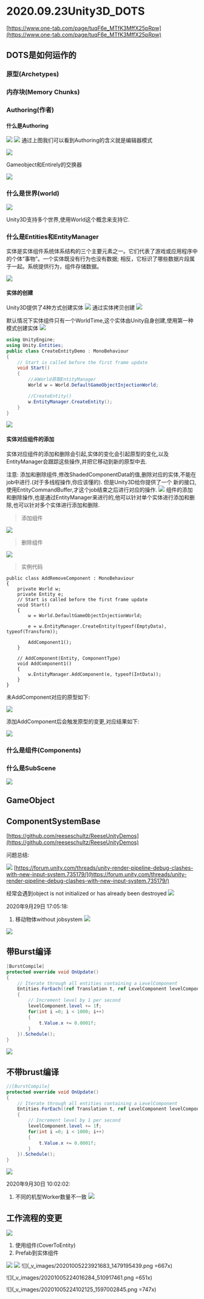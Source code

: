 # 2020.09.23Unity3D_DOTS

[https://www.one-tab.com/page/tuqF6e_MTfK3MffX25pRpw](https://www.one-tab.com/page/tuqF6e_MTfK3MffX25pRpw)

## DOTS是如何运作的

### 原型(Archetypes)

### 内存块(Memory Chunks)

###  Authoring(作者)
#### 什么是Authoring
![](_v_images/20201009112040294_16649.png)
![](_v_images/20201009112007111_6075.png)
通过上图我们可以看到Authoring的含义就是编辑器模式



![](_v_images/20200924151408774_20846.png)

Gameobject和Entirely的交换器



![](_v_images/20200925090653155_26030.png)
### 什么是世界(world)

![](_v_images/20201009112831182_16039.png)

Unity3D支持多个世界,使用World这个概念来支持它.

### 什么是Entities和EntityManager

实体是实体组件系统体系结构的三个主要元素之一。它们代表了游戏或应用程序中的个体“事物”。一个实体既没有行为也没有数据; 相反，它标识了哪些数据片段属于一起。系统提供行为，组件存储数据。

![](_v_images/20201009164323435_8073.png)

#### 实体的创建
Unity3D提供了4种方式创建实体
![](_v_images/20201009153143035_9509.png)
通过实体拷贝创建
![](_v_images/20201009190648039_14825.png)

默认情况下实体组件只有一个WorldTime,这个实体由Unity自身创建,使用第一种模式创建实体
![](_v_images/20201009163607034_26411.png)

```c#
using UnityEngine;
using Unity.Entities;
public class CreateEntityDemo : MonoBehaviour
{
    // Start is called before the first frame update
    void Start()
    {
        //从World获取EntityManager
        World w = World.DefaultGameObjectInjectionWorld;    

        //CreateEntity()       
        w.EntityManager.CreateEntity();
    }
}
```

![](_v_images/20201009163755538_27146.png)

#### 实体对应组件的添加

实体对应组件的添加和删除会引起,实体的变化会引起原型的变化,以及EntityManager会跟踪这些操作,并把它移动到新的原型中去.

注意: 添加和删除组件,修改ShadedComponentData的值,删除对应的实体,不能在job中进行.(对于多线程操作,你应该懂的). 但是Unity3D给你提供了一个
新的接口,使用EntityCommandBuffer,才这个job结束之后进行对应的操作.
![](_v_images/20201010095022874_3743.png)
组件的添加和删除操作,也是通过EntityManager来进行的,他可以针对单个实体进行添加和删除,也可以针对多个实体进行添加和删除.

> 添加组件

![](_v_images/20201010094518845_25366.png)

> 删除组件

![](_v_images/20201010094709993_10513.png)

> 实例代码

```
public class AddRemoveComponent : MonoBehaviour
{
    private World w;
    private Entity e;
    // Start is called before the first frame update
    void Start()
    {
        w = World.DefaultGameObjectInjectionWorld;

        e = w.EntityManager.CreateEntity(typeof(EmptyData), typeof(Transform));

        AddComponent1();
    }

    // AddComponent(Entity, ComponentType)
    void AddComponent1()
    {
        w.EntityManager.AddComponent(e, typeof(IntData));
    }
}
```

未AddComponent对应的原型如下:

![](_v_images/20201010105649168_6823.png)

添加AddComponent后会触发原型的变更,对应结果如下:

![](_v_images/20201010105806730_22248.png)


### 什么是组件(Components)


### 什么是SubScene
![](_v_images/20201009113421414_14563.png)


## GameObject


## ComponentSystemBase


[https://github.com/reeseschultz/ReeseUnityDemos](https://github.com/reeseschultz/ReeseUnityDemos)

问题总结:

![](_v_images/20200928162136940_18358.png)
[https://forum.unity.com/threads/unity-render-pipeline-debug-clashes-with-new-input-system.735179/](https://forum.unity.com/threads/unity-render-pipeline-debug-clashes-with-new-input-system.735179/)


经常会遇到object is not initialized or has already been destroyed
![](_v_images/20200929093904218_25711.png)



2020年9月29日 17:05:18:
1. 移动物体without jobsystem
![](_v_images/20200929170520863_31403.png)

![](_v_images/20200929174127318_17135.png)

## 带Burst编译
```c#
[BurstCompile]
protected override void OnUpdate()
{
    // Iterate through all entities containing a LevelComponent
    Entities.ForEach((ref Translation t, ref LevelComponent levelComponent) =>
    {
        // Increment level by 1 per second
        levelComponent.level += 1f;
        for(int i =0; i < 1000; i++)
        {
            t.Value.x += 0.0001f;
        }
    }).Schedule();
}
```
![](_v_images/20200929174549295_4425.png)

## 不带brust编译
```c#
//[BurstCompile]
protected override void OnUpdate()
{
    // Iterate through all entities containing a LevelComponent
    Entities.ForEach((ref Translation t, ref LevelComponent levelComponent) =>
    {
        // Increment level by 1 per second
        levelComponent.level += 1f;
        for(int i =0; i < 1000; i++)
        {
            t.Value.x += 0.0001f;
        }
    }).Schedule();
}
```
![](_v_images/20200929174711213_28828.png)

2020年9月30日 10:02:02:
1. 不同的机型Worker数量不一致
![](_v_images/20200930100157940_3562.png)

## 工作流程的变更

![](_v_images/20201001222439387_477753809.png)

1. 使用组件(CoverToEntity)
2. Prefab到实体组件

![](_v_images/20201005223807830_373818019.png)
![](_v_images/20201005223828743_1369777858.png)
![](_v_images/20201005223921683_1479195439.png =667x)

![](_v_images/20201005224016284_510917461.png =651x)

![](_v_images/20201005224102125_1597002845.png =747x)


